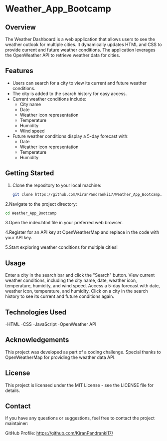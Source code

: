 # Weather_App_Bootcamp

## Overview

The Weather Dashboard is a web application that allows users to see the weather outlook for multiple cities. It dynamically updates HTML and CSS to provide current and future weather conditions. The application leverages the OpenWeather API to retrieve weather data for cities.

## Features

- Users can search for a city to view its current and future weather conditions.
- The city is added to the search history for easy access.
- Current weather conditions include:
  - City name
  - Date
  - Weather icon representation
  - Temperature
  - Humidity
  - Wind speed
- Future weather conditions display a 5-day forecast with:
  - Date
  - Weather icon representation
  - Temperature
  - Humidity

## Getting Started

1. Clone the repository to your local machine:

   ```bash
   git clone https://github.com/KiranPandranki17/Weather_App_Bootcamp.git
   ```

2.Navigate to the project directory:
  ```bash
  cd Weather_App_Bootcamp
  ```
3.Open the index.html file in your preferred web browser.

4.Register for an API key at OpenWeatherMap and replace in the code with your API key.

5.Start exploring weather conditions for multiple cities!

## Usage
Enter a city in the search bar and click the "Search" button.
View current weather conditions, including the city name, date, weather icon, temperature, humidity, and wind speed.
Access a 5-day forecast with date, weather icon, temperature, and humidity.
Click on a city in the search history to see its current and future conditions again.

## Technologies Used
-HTML
-CSS
-JavaScript
-OpenWeather API

## Acknowledgements
This project was developed as part of a coding challenge. Special thanks to OpenWeatherMap for providing the weather data API.

## License
This project is licensed under the MIT License - see the LICENSE file for details.

## Contact
If you have any questions or suggestions, feel free to contact the project maintainer:

GitHub Profile: https://github.com/KiranPandranki17/
